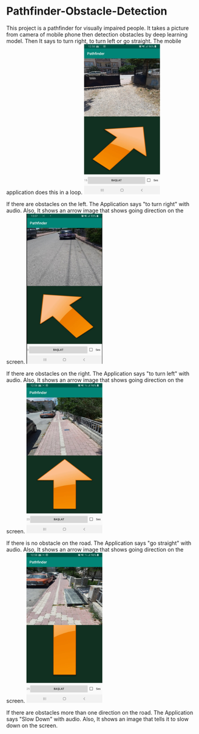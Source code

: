 # Pathfinder-Obstacle-Detection
This project is a pathfinder for visually impaired people. It takes a picture from camera of mobile phone then detection obstacles by deep learning model. Then It says to turn right, to turn left or go straight. The mobile application does this in a loop. 
<img src="https://github.com/mehmetolg/Pathfinder-Obstacle-Detection/blob/master/4.jpeg" width="200" height="395">


If there are obstacles on the left. The Application says "to turn right" with audio. Also, It shows an arrow image that shows going direction on the screen.
<img src="https://github.com/mehmetolg/Pathfinder-Obstacle-Detection/blob/master/2.jpeg" width="200" height="395">

If there are obstacles on the right. The Application says "to turn left" with audio. Also, It shows an arrow image that shows going direction on the screen.
<img src="https://github.com/mehmetolg/Pathfinder-Obstacle-Detection/blob/master/1.jpeg" width="200" height="395">

If there is no obstacle on the road. The Application says "go straight" with audio. Also, It shows an arrow image that shows going direction on the screen.
<img src="https://github.com/mehmetolg/Pathfinder-Obstacle-Detection/blob/master/3.jpeg" width="200" height="395">

If there are obstacles more than one direction on the road. The Application says "Slow Down" with audio. Also, It shows an image that tells it to slow down on the screen.

